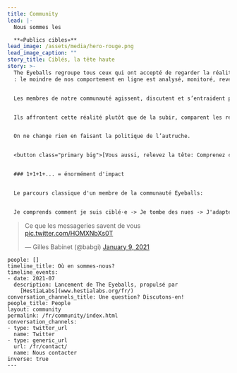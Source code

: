 ```yaml
---
title: Community
lead: |-
  Nous sommes les

  **«Publics cibles»**
lead_image: /assets/media/hero-rouge.png
lead_image_caption: ""
story_title: Ciblés, la tête haute
story: >-
  The Eyeballs regroupe tous ceux qui ont accepté de regarder la réalité en face
  : le moindre de nos comportement en ligne est analysé, monitoré, revendu.


  Les membres de notre communauté agissent, discutent et s’entraident pour comprendre par qui et comment leurs données sont utilisées contre eux.


  Ils affrontent cette réalité plutôt que de la subir, comparent les résultats qu’ils obtiennent et dénoncent les biais algorithmiques.


  On ne change rien en faisant la politique de l’autruche.


  <button class="primary big">[Vous aussi, relevez la tête: Comprenez comment vous êtes ciblé·e](/fr/act/sar/)</button>


  ### 1+1+1+... = énormément d'impact


  Le parcours classique d'un membre de la communauté Eyeballs:


  Je comprends comment je suis ciblé·e -> Je tombe des nues -> J'adapte mon comportement en ligne -> J'en parle autour de moi -> Mon entourage comprend, s'adapte et en parle -> Les mauvaises pratiques numériques ne sont plus acceptées -> Les plateformes "propres" sont plebiscitées et les autres boycottées (souvenez-vous de la [fronde contre Whatsapp](https://www.bfmtv.com/tech/tout-comprendre-pourquoi-les-nouvelles-regles-de-whats-app-provoquent-un-tolle-chez-les-utilisateurs_AN-202101110169.html) et de l'[exode vers Signal](https://www.zdnet.fr/actualites/signal-un-record-de-47-millions-de-telechargements-en-deux-semaines-39916531.htm)) -> Nous vivons tous heureux dans un monde numérique assaini!


  ```

  <blockquote class="twitter-tweet"><p lang="fr" dir="ltr">Ce que les messageries savent de vous <a href="https://t.co/HOMXNbXs0T">pic.twitter.com/HOMXNbXs0T</a></p>&mdash; Gilles Babinet (@babgi) <a href="https://twitter.com/babgi/status/1348003104856399873?ref_src=twsrc%5Etfw">January 9, 2021</a></blockquote> <script async src="https://platform.twitter.com/widgets.js" charset="utf-8"></script>

  ```
people: []
timeline_title: Où en sommes-nous?
timeline_events:
  - date: 2021-07
    description: Lancement de The Eyeballs, propulsé par
      [HestiaLabs](www.hestialabs.org/fr/)
conversation_channels_title: Une question? Discutons-en!
people_title: People
layout: community
permalink: /fr/community/index.html
conversation_channels:
  - type: twitter_url
    name: Twitter
  - type: generic_url
    url: /fr/contact/
    name: Nous contacter
inverse: true
---
```

